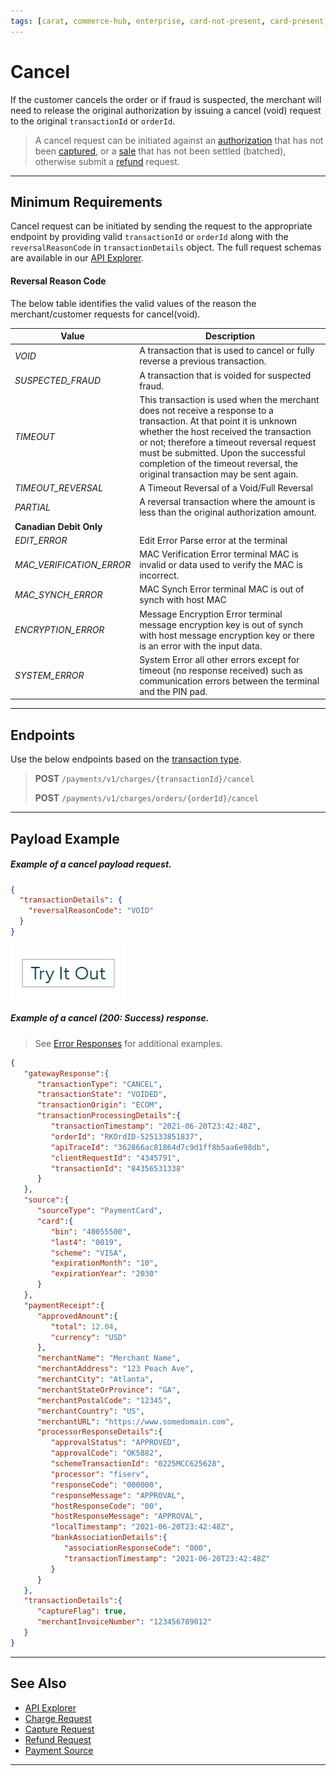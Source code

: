 ```yaml
---
tags: [carat, commerce-hub, enterprise, card-not-present, card-present, cancel,api-reference,]
---
```


# Cancel

If the customer cancels the order or if fraud is suspected, the merchant will need to release the original authorization by issuing a cancel (void) request to the original `transactionId` or `orderId`.

<!-- theme: warning -->
> A cancel request can be initiated against an [authorization](?path=docs/Resources/API-Documents/Payments/Charges.md) that has not been [captured](?path=docs/Resources/API-Documents/Payments/Capture.md), or a [sale](?path=docs/Resources/API-Documents/Payments/Charges.md) that has not been settled (batched), otherwise submit a [refund](?path=docs/Resources/API-Documents/Payments/Refund.md) request.

---

## Minimum Requirements

Cancel request can be initiated by sending the request to the appropriate endpoint by providing valid `transactionId` or `orderId` along with the `reversalReasonCode` in `transactionDetails` object. The full request schemas are available in our [API Explorer](../api/?type=post&path=/payments/v1/cancel).

#### Reversal Reason Code

The below table identifies the valid values of the reason the merchant/customer requests for cancel(void).

| Value | Description |
|---------|---------|
|*VOID* | A transaction that is used to cancel or fully reverse a previous transaction. |
|*SUSPECTED_FRAUD* | A transaction that is voided for suspected fraud. |
|*TIMEOUT* | This transaction is used when the merchant does not receive a response to a transaction. At that point it is unknown whether the host received the transaction or not; therefore a timeout reversal request must be submitted. Upon the successful completion of the timeout reversal, the original transaction may be sent again. |
|*TIMEOUT_REVERSAL*| A Timeout Reversal of a Void/Full Reversal |
|*PARTIAL*| A reversal transaction where the amount is less than the original authorization amount. |
|**Canadian Debit Only**| |
|*EDIT_ERROR* | Edit Error Parse error at the terminal |
|*MAC_VERIFICATION_ERROR* | MAC Verification Error terminal MAC is invalid or data used to verify the MAC is incorrect. |
|*MAC_SYNCH_ERROR* | MAC Synch Error terminal MAC is out of synch with host MAC |
|*ENCRYPTION_ERROR* | Message Encryption Error terminal message encryption key is out of synch with host message encryption key or there is an error with the input data. |
|*SYSTEM_ERROR* | System Error all other errors except for timeout (no response received) such as communication errors between the terminal and the PIN pad. |

---

## Endpoints
Use the below endpoints based on the [transaction type](?path=docs/Resources/Guides/Transaction-Types.md).

<!-- theme: success -->
>**POST** `/payments/v1/charges/{transactionId}/cancel`
>
>**POST** `/payments/v1/charges/orders/{orderId}/cancel`

---

## Payload Example

<!--
type: tab
title: Request
-->

##### Example of a cancel payload request.

```json
{
  "transactionDetails": {
    "reversalReasonCode": "VOID"
  }
}
```
[![Try it out](../../../../assets/images/button.png)](../api/?type=post&path=/payments/v1/charges/{transactionId}/cancel)

<!--
type: tab
title: Response
-->

##### Example of a cancel (200: Success) response.

<!-- theme: info -->

> See [Error Responses](?path=docs/Resources/Guides/Response-Codes/HTTP.md) for additional examples.

```json
{
   "gatewayResponse":{
      "transactionType": "CANCEL",
      "transactionState": "VOIDED",
      "transactionOrigin": "ECOM",
      "transactionProcessingDetails":{
         "transactionTimestamp": "2021-06-20T23:42:48Z",
         "orderId": "RKOrdID-525133851837",
         "apiTraceId": "362866ac81864d7c9d1ff8b5aa6e98db",
         "clientRequestId": "4345791",
         "transactionId": "84356531338"
      }
   },
   "source":{
      "sourceType": "PaymentCard",
      "card":{
         "bin": "40055500",
         "last4": "0019",
         "scheme": "VISA",
         "expirationMonth": "10",
         "expirationYear": "2030"
      }
   },
   "paymentReceipt":{
      "approvedAmount":{
         "total": 12.04,
         "currency": "USD"
      },
      "merchantName": "Merchant Name",
      "merchantAddress": "123 Peach Ave",
      "merchantCity": "Atlanta",
      "merchantStateOrProvince": "GA",
      "merchantPostalCode": "12345",
      "merchantCountry": "US",
      "merchantURL": "https://www.somedomain.com",
      "processorResponseDetails":{
         "approvalStatus": "APPROVED",
         "approvalCode": "OK5882",
         "schemeTransactionId": "0225MCC625628",
         "processor": "fiserv",
         "responseCode": "000000",
         "responseMessage": "APPROVAL",
         "hostResponseCode": "00",
         "hostResponseMessage": "APPROVAL",
         "localTimestamp": "2021-06-20T23:42:48Z",
         "bankAssociationDetails":{
            "associationResponseCode": "000",
            "transactionTimestamp": "2021-06-20T23:42:48Z"
         }
      }
   },
   "transactionDetails":{
      "captureFlag": true,
      "merchantInvoiceNumber": "123456789012"
   }
}
```

<!-- type: tab-end -->

---

## See Also

- [API Explorer](../api/?type=post&path=/payments/v1/cancel)
- [Charge Request](?path=docs/Resources/API-Documents/Payments/Charges.md)
- [Capture Request](?path=docs/Resources/API-Documents/Payments/Capture.md)
- [Refund Request](?path=docs/Resources/API-Documents/Payments/Refund.md)
- [Payment Source](?path=docs/Resources/Guides/Payment-Sources/Source-Type.md)

---

